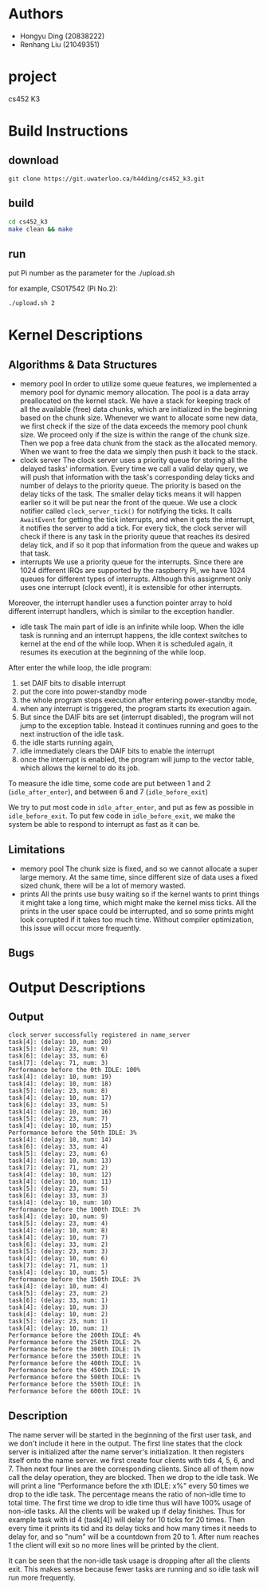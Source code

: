 # Authors
- Hongyu Ding (20838222)
- Renhang Liu (21049351)

# project
cs452 K3

# Build Instructions
## download
```
git clone https://git.uwaterloo.ca/h44ding/cs452_k3.git
```
## build
```bash
cd cs452_k3
make clean && make
```
## run
put Pi number as the parameter for the ./upload.sh

for example, CS017542 (Pi No.2):
```bash
./upload.sh 2
```

# Kernel Descriptions
## Algorithms & Data Structures
- memory pool
In order to utilize some queue features, we implemented a memory pool for dynamic memory allocation. The pool is a data array preallocated on the kernel stack. We have a stack for keeping track of all the available (free) data chunks, which are initialized in the beginning based on the chunk size. Whenever we want to allocate some new data, we first check if the size of the data exceeds the memory pool chunk size. We proceed only if the size is within the range of the chunk size. Then we pop a free data chunk from the stack as the allocated memory. When we want to free the data we simply then push it back to the stack.
- clock server
The clock server uses a priority queue for storing all the delayed tasks' information. Every time we call a valid delay query, we will push that information with the task's corresponding delay ticks and number of delays to the priority queue. The priority is based on the delay ticks of the task. The smaller delay ticks means it will happen earlier so it will be put near the front of the queue. We use a clock notifier called `clock_server_tick()` for notifying the ticks. It calls `AwaitEvent` for getting the tick interrupts, and when it gets the interrupt, it notifies the server to add a tick. For every tick, the clock server will check if there is any task in the priority queue that reaches its desired delay tick, and if so it pop that information from the queue and wakes up that task.
- interrupts 
We use a priority queue for the interrupts. Since there are 1024 different IRQs are supported by the raspberry Pi, we have 1024 queues for different types of interrupts. Although this assignment only uses one interrupt (clock event), it is extensible for other interrupts.

Moreover, the interrupt handler uses a function pointer array to hold different interrupt handlers, which is similar to the exception handler.
- idle task
The main part of idle is an infinite while loop. When the idle task is running and an interrupt happens, the idle context switches to kernel at the end of the while loop. When it is scheduled again, it resumes its execution at the beginning of the while loop. 

After enter the while loop, the idle program:
1. set DAIF bits to disable interrupt
2. put the core into power-standby mode
3. the whole program stops execution after entering power-standby mode,
4. when any interrupt is triggered, the program starts its execution again. 
5. But since the DAIF bits are set (interrupt disabled), the program will not jump to the exception table. Instead it continues running and goes to the next instruction of the idle task.
6. the idle starts running again, 
7. idle immediately clears the DAIF bits to enable the interrupt
8. once the interrupt is enabled, the program will jump to the vector table, which allows the kernel to do its job.

To measure the idle time, some code are put between 1 and 2 (`idle_after_enter`),  and between 6 and 7 (`idle_before_exit`)

We try to put most code in `idle_after_enter`, and put as few as possible in `idle_before_exit`. To put few code in `idle_before_exit`, we make the system be able to respond to interrupt as fast as it can be.

## Limitations
- memory pool
The chunk size is fixed, and so we cannot allocate a super large memory. At the same time, since different size of data uses a fixed sized chunk, there will be a lot of memory wasted.
- prints
All the prints use busy waiting so if the kernel wants to print things it might take a long time, which might make the kernel miss ticks. All the prints in the user space could be interrupted, and so some prints might look corrupted if it takes too much time. Without compiler optimization, this issue will occur more frequently.
## Bugs
# Output Descriptions
## Output
```
clock_server successfully registered in name_server
task[4]: (delay: 10, num: 20)
task[5]: (delay: 23, num: 9)
task[6]: (delay: 33, num: 6)
task[7]: (delay: 71, num: 3)
Performance before the 0th IDLE: 100%
task[4]: (delay: 10, num: 19)
task[4]: (delay: 10, num: 18)
task[5]: (delay: 23, num: 8)
task[4]: (delay: 10, num: 17)
task[6]: (delay: 33, num: 5)
task[4]: (delay: 10, num: 16)
task[5]: (delay: 23, num: 7)
task[4]: (delay: 10, num: 15)
Performance before the 50th IDLE: 3%
task[4]: (delay: 10, num: 14)
task[6]: (delay: 33, num: 4)
task[5]: (delay: 23, num: 6)
task[4]: (delay: 10, num: 13)
task[7]: (delay: 71, num: 2)
task[4]: (delay: 10, num: 12)
task[4]: (delay: 10, num: 11)
task[5]: (delay: 23, num: 5)
task[6]: (delay: 33, num: 3)
task[4]: (delay: 10, num: 10)
Performance before the 100th IDLE: 3%
task[4]: (delay: 10, num: 9)
task[5]: (delay: 23, num: 4)
task[4]: (delay: 10, num: 8)
task[4]: (delay: 10, num: 7)
task[6]: (delay: 33, num: 2)
task[5]: (delay: 23, num: 3)
task[4]: (delay: 10, num: 6)
task[7]: (delay: 71, num: 1)
task[4]: (delay: 10, num: 5)
Performance before the 150th IDLE: 3%
task[4]: (delay: 10, num: 4)
task[5]: (delay: 23, num: 2)
task[6]: (delay: 33, num: 1)
task[4]: (delay: 10, num: 3)
task[4]: (delay: 10, num: 2)
task[5]: (delay: 23, num: 1)
task[4]: (delay: 10, num: 1)
Performance before the 200th IDLE: 4%
Performance before the 250th IDLE: 2%
Performance before the 300th IDLE: 1%
Performance before the 350th IDLE: 1%
Performance before the 400th IDLE: 1%
Performance before the 450th IDLE: 1%
Performance before the 500th IDLE: 1%
Performance before the 550th IDLE: 1%
Performance before the 600th IDLE: 1%

```
## Description
The name server will be started in the beginning of the first user task, and we don't include it here in the output. The first line states that the clock server is initialized after the name server's initialization. It then registers itself onto the name server. we first create four clients with tids 4, 5, 6, and 7. Then next four lines are the corresponding clients. Since all of them now call the delay operation, they are blocked. Then we drop to the idle task. We will print a line "Performance before the xth IDLE: x%" every 50 times we drop to the idle task. The percentage means the ratio of non-idle time to total time. The first time we drop to idle time thus will have 100% usage of non-idle tasks. All the clients will be waked up if delay finishes. Thus for example task with id 4 (task[4]) will delay for 10 ticks for 20 times. Then every time it prints its tid and its delay ticks and how many times it needs to delay for, and so "num" will be a countdown from 20 to 1. After num reaches 1 the client will exit so no more lines will be printed by the client.

It can be seen that the non-idle task usage is dropping after all the clients exit. This makes sense because fewer tasks are running and so idle task will run more frequently.


